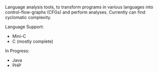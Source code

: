 Language analysis tools, to transform programs in various languages into control-flow-graphs (CFGs) and perform analyses. Currently can find cyclomatic complexity.

Language Support:
- Mini-C
- C (mostly complete)

In Progress:
- Java
- PHP